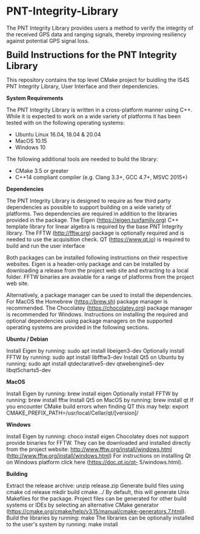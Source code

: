 # PNT-Integrity-Library
The PNT Integrity Library provides users a method to verify the integrity of the received GPS data and ranging signals, thereby improving resiliency against potential GPS signal loss.

<Body>  <b> <font size="5">  Build Instructions for the PNT Integrity Library </font size="5"> </b> </Body>  

This repository contains the top level CMake project for buidling the IS4S PNT Integrity Library, User Interface and their dependencies.

<b> System Requirements </b>

The PNT Integrity Library is written in a cross-platform manner using C++. While it is expected to work on a wide variety of platforms it has been tested with on the following operating systems:
* Ubuntu Linux 16.04, 18.04 & 20.04
* MacOS 10.15
* Windows 10

The following additional tools are needed to build the library:
* CMake 3.5 or greater
* C++14 compliant compiler (e.g. Clang 3.3+, GCC 4.7+, MSVC 2015+)

<b> Dependencies </b>

The PNT Integrity Library is designed to require as few third party dependencies as possible to support building on a wide variety of platforms. Two dependencies are required in addition to the libraries provided in the package. The Eigen (https://eigen.tuxfamily.org) C++ template library for linear algebra is required by the base PNT Integrity library. The FFTW (http://fftw.org) package is optionally required and is needed to use the acquisition check. QT (https://www.qt.io) is required to build and run the user interface

Both packages can be installed following instructions on their respective websites. Eigen is a header-only package and can be installed by downloading a release from the project web site and extracting to a local folder. FFTW binaries are avaiable for a range of platforms from the project web site.

Alternatively, a package manager can be used to install the dependencies. For MacOS the Homebrew (https://brew.sh) package manager is recommended. The Chocolatey (https://chocolatey.org) package manager is recommended for Windows. Instructions on installing the required and optional dependencies using package managers on the supported
operating systems are provided in the following sections.

<b>Ubuntu / Debian</b>

Install Eigen by running:
sudo apt install libeigen3-dev
Optionally install FFTW by running:
sudo apt install libfftw3-dev
Install Qt5 on Ubuntu by running:
sudo apt install qtdeclarative5-dev qtwebengine5-dev libqt5charts5-dev

<b>MacOS </b>

Install Eigen by running:
brew install eigen
Optionally install FFTW by running:
brew install fftw
Install Qt5 on MacOS by running:
brew install qt
If you encounter CMake build errors when finding QT this may help:
export CMAKE_PREFIX_PATH=/usr/local/Cellar/qt/[version]/

<b>Windows</b>

Install Eigen by running:
choco install eigen
Chocolatey does not support provide binaries for FFTW. They can be downloaded and installed
directly from the project website: http://www.fftw.org/install/windows.html
(http://www.fftw.org/install/windows.html)
For instructions on installing Qt on Windows platform click here (https://doc.qt.io/qt-
5/windows.html).

<b>Building</b>

Extract the release archive:
unzip release.zip
Generate build files using cmake
cd release
mkdir build
cmake ../
By default, this will generate Unix Makefiles for the package. Project files can be generated for
other build systems or IDEs by selecting an alternative CMake generator
(https://cmake.org/cmake/help/v3.15/manual/cmake-generators.7.html).
Build the libraries by running:
make
The libraries can be optionally installed to the user's system by running:
make install
